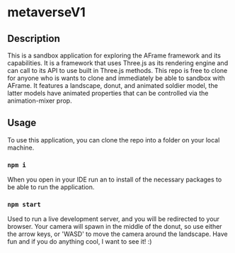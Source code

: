 # metaverseV1

## Description
This is a sandbox application for exploring the AFrame framework and its capabilities. It is a framework that uses Three.js as its rendering engine and can call to its API to use built in Three.js methods. This repo is free to clone for anyone who is wants to clone and immediately be able to sandbox with AFrame. It features a landscape, donut, and animated soldier model, the latter models have animated properties that can be controlled via the animation-mixer prop.


## Usage
To use this application, you can clone the repo into a folder on your local machine.

### `npm i` 

When you open in your IDE run an to install of the necessary packages to be able to run the application. 

### `npm start`

Used to run a live development server, and you will be redirected to your browser. Your camera will spawn in the middle of the donut, so use either the arrow keys, or 'WASD' to move the camera around the landscape. Have fun and if you do anything cool, I want to see it! :)
